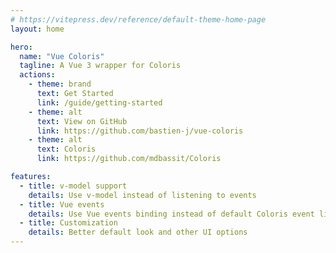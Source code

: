 ```yaml
---
# https://vitepress.dev/reference/default-theme-home-page
layout: home

hero:
  name: "Vue Coloris"
  tagline: A Vue 3 wrapper for Coloris
  actions:
    - theme: brand
      text: Get Started
      link: /guide/getting-started
    - theme: alt
      text: View on GitHub
      link: https://github.com/bastien-j/vue-coloris
    - theme: alt
      text: Coloris
      link: https://github.com/mdbassit/Coloris

features:
  - title: v-model support
    details: Use v-model instead of listening to events
  - title: Vue events
    details: Use Vue events binding instead of default Coloris event listener options
  - title: Customization
    details: Better default look and other UI options
---
```


